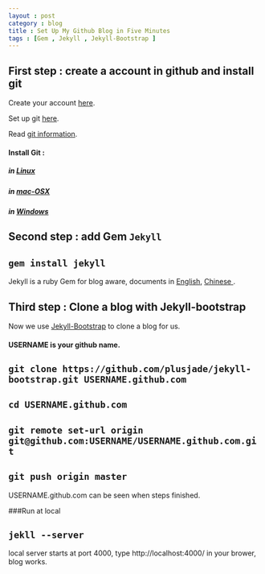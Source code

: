 ```yaml
---
layout : post
category : blog
title : Set Up My Github Blog in Five Minutes 
tags : [Gem , Jekyll , Jekyll-Bootstrap ]
---
```


## First step : create a account in github and install git

 Create your account <a href = "https://github.com/signup/free">here</a>.

 Set up git <a href = "http://help.github.com/mac-set-up-git/">here</a>.

 Read <a href = "http://en.wikipedia.org/wiki/Git_(software)">git information</a>. 

#### Install Git : 
#####   in <a href = "http://help.github.com/linux-set-up-git/">Linux</a>
#####   in <a href = "http://help.github.com/mac-set-up-git/">mac-OSX</a>
#####   in <a href = "http://help.github.com/win-set-up-git/">Windows</a>

## Second step : add Gem  `Jekyll` 

## `gem install jekyll`

Jekyll is a ruby Gem for blog aware, documents  in <a href = "https://github.com/mojombo/jekyll">English</a>, <a href = "http://chen.yanping.me/cn/blog/2011/12/15/building-static-sites-with-jekyll/">Chinese </a>.


## Third step : Clone a blog with Jekyll-bootstrap

 Now we use <a href = "https://github.com/plusjade/jekyll-bootstrap">Jekyll-Bootstrap</a> to clone a blog for us.
#### USERNAME is your github name.

## `git clone https://github.com/plusjade/jekyll-bootstrap.git USERNAME.github.com`
## `cd USERNAME.github.com`
## `git remote set-url origin git@github.com:USERNAME/USERNAME.github.com.git`
## `git push origin master`

 USERNAME.github.com can be seen when steps finished.

###Run at local
## `jekll --server`
local server starts at port 4000, type http://localhost:4000/ in your brower, blog works.

